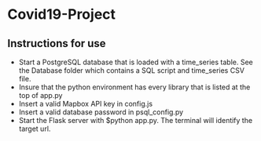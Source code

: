 # Covid19-Project

## Instructions for use

- Start a PostgreSQL database that is loaded with a time_series table.  See the Database folder which contains a SQL script and time_series CSV file.
- Insure that the python environment has every library that is listed at the top of app.py
- Insert a valid Mapbox API key in config.js
- Insert a valid database password in psql_config.py
- Start the Flask server with $python app.py. The terminal will identify the target url.

